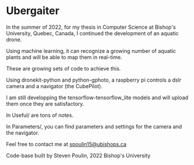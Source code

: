 # Ubergaiter

In the summer of 2022, for my thesis in Computer Science at Bishop's University, Quebec, Canada, I continued the development of an aquatic drone. 

Using machine learning, it can recognize a growing number of aquatic plants and will be able to map them in real-time. 

These are growing sets of code to achieve this. 

Using dronekit-python and python-gphoto, a raspberry pi controls a dslr camera and a navigator (the CubePilot). 

I am still developping the tensorflow-tensorflow_lite models and will upload them once they are satisfactory.

In Useful/ are tons of notes.

In Parameters/, you can find parameters and settings for the camera and the navigator. 

Feel free to contact me at spoulin15@ubishops.ca

Code-base built by Steven Poulin, 2022
Bishop's University
